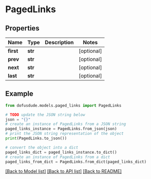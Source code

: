 # PagedLinks


## Properties

Name | Type | Description | Notes
------------ | ------------- | ------------- | -------------
**first** | **str** |  | [optional] 
**prev** | **str** |  | [optional] 
**next** | **str** |  | [optional] 
**last** | **str** |  | [optional] 

## Example

```python
from dofusdude.models.paged_links import PagedLinks

# TODO update the JSON string below
json = "{}"
# create an instance of PagedLinks from a JSON string
paged_links_instance = PagedLinks.from_json(json)
# print the JSON string representation of the object
print(PagedLinks.to_json())

# convert the object into a dict
paged_links_dict = paged_links_instance.to_dict()
# create an instance of PagedLinks from a dict
paged_links_from_dict = PagedLinks.from_dict(paged_links_dict)
```
[[Back to Model list]](../README.md#documentation-for-models) [[Back to API list]](../README.md#documentation-for-api-endpoints) [[Back to README]](../README.md)


